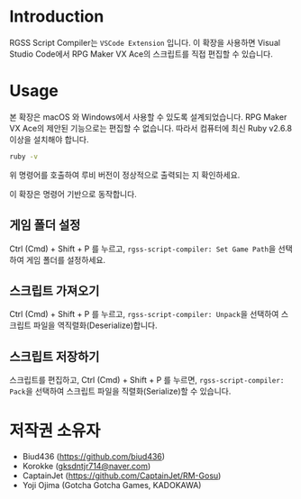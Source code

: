 # Introduction

RGSS Script Compiler는 `VSCode Extension` 입니다. 이 확장을 사용하면 Visual Studio Code에서 RPG Maker VX Ace의 스크립트를 직접 편집할 수 있습니다.

# Usage

본 확장은 macOS 와 Windows에서 사용할 수 있도록 설계되었습니다. RPG Maker VX Ace의 제안된 기능으로는 편집할 수 없습니다. 따라서 컴퓨터에 최신 Ruby v2.6.8 이상을 설치해야 합니다.

```bash
ruby -v
```

위 명령어를 호출하여 루비 버전이 정상적으로 출력되는 지 확인하세요.

이 확장은 명령어 기반으로 동작합니다.

## 게임 폴더 설정

Ctrl (Cmd) + Shift + P 를 누르고, `rgss-script-compiler: Set Game Path`을 선택하여 게임 폴더를 설정하세요.

## 스크립트 가져오기

Ctrl (Cmd) + Shift + P 를 누르고, `rgss-script-compiler: Unpack`을 선택하여 스크립트 파일을 역직렬화(Deserialize)합니다.

## 스크립트 저장하기

스크립트를 편집하고, Ctrl (Cmd) + Shift + P 를 누르면, `rgss-script-compiler: Pack`을 선택하여 스크립트 파일을 직렬화(Serialize)할 수 있습니다.

# 저작권 소유자

-   Biud436 (https://github.com/biud436)
-   Korokke (gksdntjr714@naver.com)
-   CaptainJet (https://github.com/CaptainJet/RM-Gosu)
-   Yoji Ojima (Gotcha Gotcha Games, KADOKAWA)
